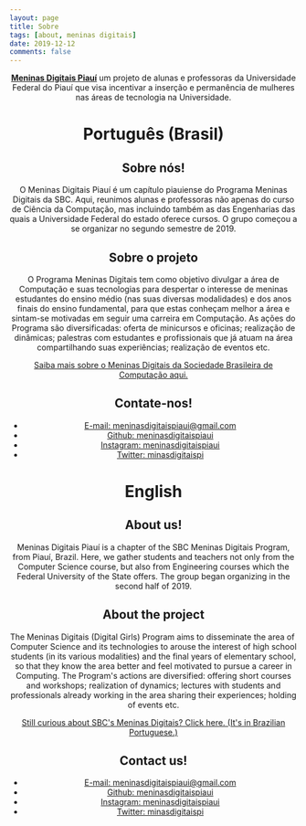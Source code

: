 ```yaml
---
layout: page
title: Sobre
tags: [about, meninas digitais]
date: 2019-12-12
comments: false
---
```

    
<center><a href="https://meninasdigitaispiaui.github.io"><b>Meninas Digitais Piauí</b></a> um projeto de alunas e professoras da Universidade Federal do Piauí que visa incentivar a inserção e permanência de mulheres nas áreas de tecnologia na Universidade.

# Português (Brasil)

## Sobre nós!
O Meninas Digitais Piauí é um capítulo piauiense do Programa Meninas Digitais da SBC. Aqui, reunimos alunas e professoras não apenas do curso de Ciência da Computação, mas incluindo também as das Engenharias das quais a Universidade Federal do estado oferece cursos. O grupo começou a se organizar no segundo semestre de 2019.

## Sobre o projeto
O Programa Meninas Digitais tem como objetivo divulgar a área de Computação e suas tecnologias para despertar o interesse de meninas estudantes do ensino médio (nas suas diversas modalidades) e dos anos finais do ensino fundamental, para que estas conheçam melhor a área e sintam-se motivadas em seguir uma carreira em Computação. As ações do Programa são diversificadas: oferta de minicursos e oficinas; realização de dinâmicas; palestras com estudantes e profissionais que já atuam na área compartilhando suas experiências; realização de eventos etc.

[Saiba mais sobre o Meninas Digitais da Sociedade Brasileira de Computação aqui.](http://meninas.sbc.org.br/)

## Contate-nos!
* [E-mail: meninasdigitaispiaui@gmail.com](mailto:meninasdigitaispiaui@gmail.com) 
* [Github: meninasdigitaispiaui](https://github.com/meninasdigitaispiaui)
* [Instagram: meninasdigitaispiaui]()
* [Twitter: minasdigitaispi]()

# English

## About us!
Meninas Digitais Piauí is a chapter of the SBC Meninas Digitais Program, from Piauí, Brazil. Here, we gather students and teachers not only from the Computer Science course, but also from Engineering courses which the Federal University of the State offers. The group began organizing in the second half of 2019.

## About the project
The Meninas Digitais (Digital Girls) Program aims to disseminate the area of ​​Computer Science and its technologies to arouse the interest of high school students (in its various modalities) and the final years of elementary school, so that they know the area better and feel motivated to pursue a career in Computing. The Program's actions are diversified: offering short courses and workshops; realization of dynamics; lectures with students and professionals already working in the area sharing their experiences; holding of events etc.

[Still curious about SBC's Meninas Digitais? Click here. (It's in Brazilian Portuguese.)](http://meninas.sbc.org.br/)

## Contact us!
* [E-mail: meninasdigitaispiaui@gmail.com](mailto:meninasdigitaispiaui@gmail.com) 
* [Github: meninasdigitaispiaui](https://github.com/meninasdigitaispiaui)
* [Instagram: meninasdigitaispiaui]()
* [Twitter: minasdigitaispi]()

